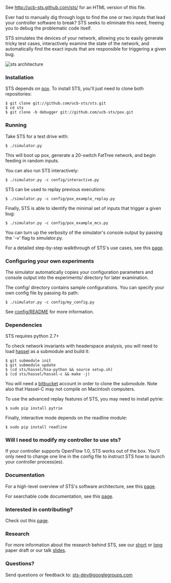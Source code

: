 See http://ucb-sts.github.com/sts/ for an HTML version of this file.

Ever had to manually dig through logs to find the one or two inputs that lead
your controller software to break? STS seeks to eliminate this need, freeing
you to debug the problematic code itself.

STS simulates the devices of your network, allowing you to easily generate
tricky test cases, interactively examine the state of the network, and
automatically find the exact inputs that are responsible for triggering a
given bug.

![sts
architecture](http://www.eecs.berkeley.edu/~rcs/research/Debugger_Architecture.jpg)

### Installation

STS depends on [pox](http://www.noxrepo.org/pox/about-pox/). To install STS,
you'll just need to clone both repositories:

```
$ git clone git://github.com/ucb-sts/sts.git
$ cd sts
$ git clone -b debugger git://github.com/ucb-sts/pox.git
```

### Running

Take STS for a test drive with:

```
$ ./simulator.py
```

This will boot up pox, generate a 20-switch FatTree network, and begin feeding
in random inputs.

You can also run STS interactively:

```
$ ./simulator.py -c config/interactive.py
```

STS can be used to replay previous executions:

```
$ ./simulator.py -c config/pox_example_replay.py
```

Finally, STS is able to identify the minimal set of inputs that trigger a
given bug:

```
$ ./simulator.py -c config/pox_example_mcs.py
```

You can turn up the verbosity of the simulator's console output by passing the
'-v' flag to simulator.py.

For a detailed step-by-step walkthrough of STS's use cases, see this
[page](http://ucb-sts.github.io/sts/walkthrough).

### Configuring your own experiments

The simulator automatically copies your configuration parameters and console
output into the experiments/ directory for later examination.

The config/ directory contains sample configurations. You can specify your own
config file by passing its path:

```
$ ./simulator.py -c config/my_config.py
```

See [config/README](https://github.com/ucb-sts/sts/blob/master/config/README)
for more information.

### Dependencies

STS requires python 2.7+

To check network invariants with headerspace analysis, you will need to load
[hassel](https://bitbucket.org/peymank/hassel-public) as a submodule and build
it:
```
$ git submodule init
$ git submodule update
$ (cd sts/hassel/hsa-python && source setup.sh)
$ (cd sts/hassel/hassel-c && make -j)
```

You will need a [bitbucket](https://bitbucket.org/) account in order to clone
the submodule. Note also that Hassel-C may not compile on Macintosh computers.

To use the advanced replay features of STS, you may need to install pytrie:
```
$ sudo pip install pytrie
```

Finally, interactive mode depends on the readline module:
```
$ sudo pip install readline
```

### Will I need to modify my controller to use sts?

If your controller supports OpenFlow 1.0, STS works out of the box. You'll
only need to change one line in the config file to instruct STS how to launch
your controller process(es).

### Documentation

For a high-level overview of STS's software architecture, see this
[page](https://github.com/ucb-sts/sts/blob/master/DOCUMENTATION.md).

For searchable code documentation, see this
[page](http://ucb-sts.github.io/documentation/).

### Interested in contributing?

Check out this
[page](https://github.com/ucb-sts/sts/blob/master/CONTRIBUTE.md).

### Research

For more information about the research behind STS, see our
[short](http://www.eecs.berkeley.edu/~rcs/research/sts_short.pdf) or
[long](http://www.eecs.berkeley.edu/~rcs/research/sts.pdf) paper draft or our
talk
[slides](http://www.eecs.berkeley.edu/~rcs/research/selectiverecall.pptx).

### Questions?

Send questions or feedback to: sts-dev@googlegroups.com
